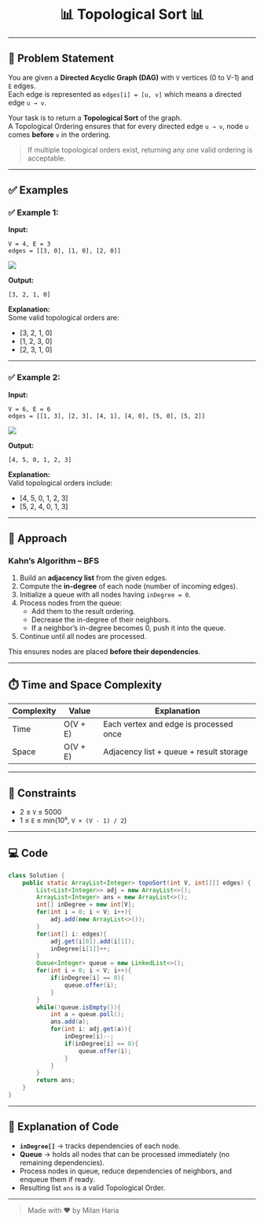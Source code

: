 <h1 align="center">📊 Topological Sort 📊</h1>

---

## 📝 Problem Statement
You are given a **Directed Acyclic Graph (DAG)** with `V` vertices (0 to V-1) and `E` edges.  
Each edge is represented as `edges[i] = [u, v]` which means a directed edge `u → v`.

Your task is to return a **Topological Sort** of the graph.  
A Topological Ordering ensures that for every directed edge `u → v`, node `u` comes **before** `v` in the ordering.

> If multiple topological orders exist, returning any one valid ordering is acceptable.

---

## ✅ Examples

### ✅ Example 1:

**Input:**  
```
V = 4, E = 3
edges = [[3, 0], [1, 0], [2, 0]]
```

<img src="https://media.geeksforgeeks.org/img-practice/prod/addEditProblem/700255/Web/Other/blobid0_1744196747.jpg"> </img>

**Output:**
```
[3, 2, 1, 0]
```

**Explanation:**  
Some valid topological orders are:
- [3, 2, 1, 0]  
- [1, 2, 3, 0]  
- [2, 3, 1, 0]
---


### ✅ Example 2:

**Input:**
```
V = 6, E = 6
edges = [[1, 3], [2, 3], [4, 1], [4, 0], [5, 0], [5, 2]]
```

<img src="https://media.geeksforgeeks.org/img-practice/prod/addEditProblem/700255/Web/Other/blobid1_1744196789.jpg"> </img>

**Output:**
```
[4, 5, 0, 1, 2, 3]  
```

**Explanation:**  
Valid topological orders include:
- [4, 5, 0, 1, 2, 3]  
- [5, 2, 4, 0, 1, 3]  

---

## 🧠 Approach 

### Kahn’s Algorithm – BFS
1. Build an **adjacency list** from the given edges.  
2. Compute the **in-degree** of each node (number of incoming edges).  
3. Initialize a queue with all nodes having `inDegree = 0`.  
4. Process nodes from the queue:
   - Add them to the result ordering.  
   - Decrease the in-degree of their neighbors.  
   - If a neighbor’s in-degree becomes 0, push it into the queue.  
5. Continue until all nodes are processed.  

This ensures nodes are placed **before their dependencies**.

---

## ⏱️ Time and Space Complexity
| Complexity | Value | Explanation |
|------------|-------|-------------|
| Time       | O(V + E) | Each vertex and edge is processed once |
| Space      | O(V + E) | Adjacency list + queue + result storage |

---

## 🎯 Constraints
- 2 ≤ `V` ≤ 5000  
- 1 ≤ `E` ≤ min(10⁵, `V × (V - 1) / 2`)  

---

## 💻 Code
```java
class Solution {
    public static ArrayList<Integer> topoSort(int V, int[][] edges) {
        List<List<Integer>> adj = new ArrayList<>();
        ArrayList<Integer> ans = new ArrayList<>();
        int[] inDegree = new int[V];
        for(int i = 0; i < V; i++){
            adj.add(new ArrayList<>());
        }
        for(int[] i: edges){
            adj.get(i[0]).add(i[1]);
            inDegree[i[1]]++;
        }
        Queue<Integer> queue = new LinkedList<>();
        for(int i = 0; i < V; i++){
            if(inDegree[i] == 0){
                queue.offer(i);
            }
        }
        while(!queue.isEmpty()){
            int a = queue.poll();
            ans.add(a);
            for(int i: adj.get(a)){
                inDegree[i]--;
                if(inDegree[i] == 0){
                    queue.offer(i);
                }
            }
        }
        return ans;
    }
}
```

---

## 📝 Explanation of Code

- **`inDegree[]`** → tracks dependencies of each node.
- **Queue** → holds all nodes that can be processed immediately (no remaining dependencies).
- Process nodes in queue, reduce dependencies of neighbors, and enqueue them if ready.
- Resulting list `ans` is a valid Topological Order.

---

> Made with ❤️ by Milan Haria
